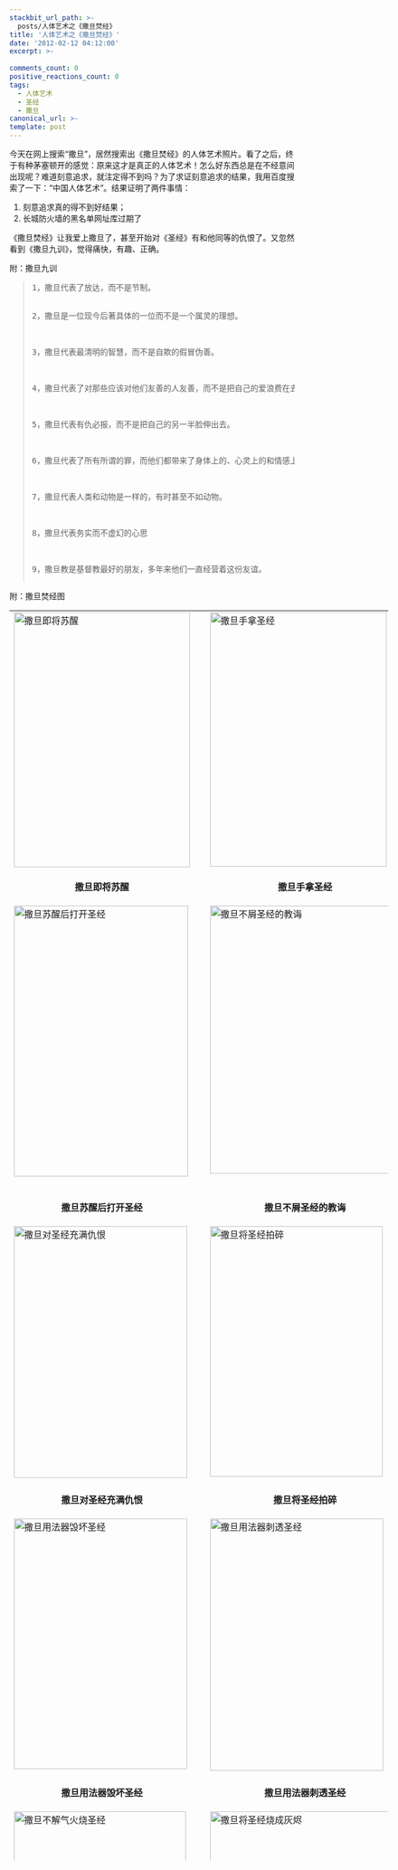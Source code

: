 ```yaml
---
stackbit_url_path: >-
  posts/人体艺术之《撒旦焚经》
title: '人体艺术之《撒旦焚经》'
date: '2012-02-12 04:12:00'
excerpt: >-
  
comments_count: 0
positive_reactions_count: 0
tags: 
  - 人体艺术
  - 圣经
  - 撒旦
canonical_url: >-
template: post
---
```

<p>今天在网上搜索&ldquo;撒旦&rdquo;，居然搜索出《撒旦焚经》的人体艺术照片。看了之后，终于有种茅塞顿开的感觉：原来这才是真正的人体艺术！怎么好东西总是在不经意间出现呢？难道刻意追求，就注定得不到吗？为了求证刻意追求的结果，我用百度搜索了一下：&ldquo;中国人体艺术&rdquo;。结果证明了两件事情：</p>
<ol>
<li>刻意追求真的得不到好结果；</li>
<li>长城防火墙的黑名单网址库过期了</li>
</ol>
<p>《撒旦焚经》让我爱上撒旦了，甚至开始对《圣经》有和他同等的仇恨了。又忽然看到《撒旦九训》，觉得痛快，有趣、正确。</p>
<p>附：撒旦九训</p>
<blockquote>
<pre>1，撒旦代表了放达，而不是节制。 

2，撒旦是一位现今后著具体的一位而不是一个属灵的理想。   

3，撒旦代表最清明的智慧，而不是自欺的假冒伪善。 

4，撒旦代表了对那些应该对他们友善的人友善，而不是把自己的爱浪费在去爱那些忘恩负义的人。   

5，撒旦代表有仇必报，而不是把自己的另一半脸伸出去。   

6，撒旦代表了所有所谓的罪，而他们都带来了身体上的、心灵上的和情感上的舒适。 

7，撒旦代表人类和动物是一样的，有时甚至不如动物。   

8，撒旦代表务实而不虚幻的心思 

9，撒旦教是基督教最好的朋友，多年来他们一直经营着这份友谊。 </pre>
</blockquote>
<p>附：撒旦焚经图</p>
<table style="width: 670px; height: 2211px;" border="0" cellspacing="0" cellpadding="2">
<tbody>
<tr>
<td valign="top" width="398"><a href="http://www.zizhujy.com/blog/image.axd?picture=image_450.png"><img style="display: inline; border-width: 0px;" title="撒旦即将苏醒" src="http://www.zizhujy.com/blog/image.axd?picture=image_thumb_181.png" alt="撒旦即将苏醒" width="311" height="451" border="0" /></a></td>
<td valign="top" width="6">&nbsp;</td>
<td valign="top" width="438"><a href="http://www.zizhujy.com/blog/image.axd?picture=image_451.png"><img style="display: inline; border-width: 0px;" title="撒旦手拿圣经" src="http://www.zizhujy.com/blog/image.axd?picture=image_thumb_182.png" alt="撒旦手拿圣经" width="312" height="450" border="0" /></a></td>
</tr>
<tr>
<td valign="top" width="398">
<p align="center"><strong>撒旦即将苏醒</strong></p>
</td>
<td valign="top" width="6">&nbsp;</td>
<td valign="top" width="438">
<p align="center"><strong>撒旦手拿圣经</strong></p>
</td>
</tr>
<tr>
<td valign="top" width="398"><a href="http://www.zizhujy.com/blog/image.axd?picture=image_452.png"><img style="display: inline; border-width: 0px;" title="撒旦苏醒后打开圣经" src="http://www.zizhujy.com/blog/image.axd?picture=image_thumb_183.png" alt="撒旦苏醒后打开圣经" width="308" height="479" border="0" /></a>&nbsp;</td>
<td valign="top" width="6">&nbsp;</td>
<td valign="top" width="438"><a href="http://www.zizhujy.com/blog/image.axd?picture=image_453.png"><img style="display: inline; border-width: 0px;" title="撒旦不屑圣经的教诲" src="http://www.zizhujy.com/blog/image.axd?picture=image_thumb_184.png" alt="撒旦不屑圣经的教诲" width="335" height="474" border="0" /></a>&nbsp;</td>
</tr>
<tr>
<td valign="top" width="398">
<p align="center"><strong>撒旦苏醒后打开圣经</strong></p>
</td>
<td valign="top" width="6">&nbsp;</td>
<td valign="top" width="438">
<p align="center"><strong>撒旦不屑圣经的教诲</strong></p>
</td>
</tr>
<tr>
<td valign="top" width="398"><a href="http://www.zizhujy.com/blog/image.axd?picture=image_454.png"><img style="display: inline; border-width: 0px;" title="撒旦对圣经充满仇恨" src="http://www.zizhujy.com/blog/image.axd?picture=image_thumb_185.png" alt="撒旦对圣经充满仇恨" width="306" height="445" border="0" /></a>&nbsp;</td>
<td valign="top" width="6">&nbsp;</td>
<td valign="top" width="438"><a href="http://www.zizhujy.com/blog/image.axd?picture=image_455.png"><img style="display: inline; border-width: 0px;" title="撒旦将圣经拍碎" src="http://www.zizhujy.com/blog/image.axd?picture=image_thumb_186.png" alt="撒旦将圣经拍碎" width="305" height="443" border="0" /></a>&nbsp;</td>
</tr>
<tr>
<td valign="top" width="398">
<p align="center"><strong>撒旦对圣经充满仇恨</strong></p>
</td>
<td valign="top" width="6">&nbsp;</td>
<td valign="top" width="438">
<p align="center"><strong>撒旦将圣经拍碎</strong></p>
</td>
</tr>
<tr>
<td valign="top" width="398"><a href="http://www.zizhujy.com/blog/image.axd?picture=image_456.png"><img style="display: inline; border-width: 0px;" title="撒旦用法器毁坏圣经" src="http://www.zizhujy.com/blog/image.axd?picture=image_thumb_187.png" alt="撒旦用法器毁坏圣经" width="306" height="443" border="0" /></a></td>
<td valign="top" width="6">&nbsp;</td>
<td valign="top" width="438"><a href="http://www.zizhujy.com/blog/image.axd?picture=image_457.png"><img style="display: inline; border-width: 0px;" title="撒旦用法器刺透圣经" src="http://www.zizhujy.com/blog/image.axd?picture=image_thumb_188.png" alt="撒旦用法器刺透圣经" width="306" height="446" border="0" /></a>&nbsp;</td>
</tr>
<tr>
<td valign="top" width="398">
<p align="center"><strong>撒旦用法器毁坏圣经</strong></p>
</td>
<td valign="top" width="6">&nbsp;</td>
<td valign="top" width="438">
<p align="center"><strong>撒旦用法器刺透圣经</strong></p>
</td>
</tr>
<tr>
<td valign="top" width="398"><a href="http://www.zizhujy.com/blog/image.axd?picture=image_458.png"><img style="display: inline; border-width: 0px;" title="撒旦不解气火烧圣经" src="http://www.zizhujy.com/blog/image.axd?picture=image_thumb_189.png" alt="撒旦不解气火烧圣经" width="304" height="436" border="0" /></a></td>
<td valign="top" width="6">&nbsp;</td>
<td valign="top" width="438"><a href="http://www.zizhujy.com/blog/image.axd?picture=image_459.png"><img style="display: inline; border-width: 0px;" title="撒旦将圣经烧成灰烬" src="http://www.zizhujy.com/blog/image.axd?picture=image_thumb_190.png" alt="撒旦将圣经烧成灰烬" width="328" height="436" border="0" /></a></td>
</tr>
<tr>
<td valign="top" width="398">
<p align="center"><strong>撒旦不解气火烧圣经</strong></p>
</td>
<td valign="top" width="6">&nbsp;</td>
<td valign="top" width="438">
<p align="center"><strong>撒旦将圣经烧成灰烬</strong></p>
</td>
</tr>
</tbody>
</table>